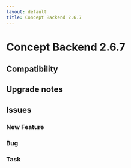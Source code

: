 ```yaml
---
layout: default
title: Concept Backend 2.6.7
---
```

<div class="jumbotron">
    <h1>Concept Backend 2.6.7</h1>    
    <h2>Compatibility</h2>
    <ul>
    </ul>
</div>




## Upgrade notes  
         



## Issues  


### New Feature 



### Bug 



### Task 


